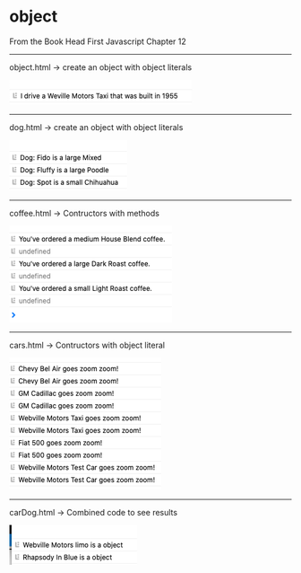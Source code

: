 # object

From the Book Head First Javascript Chapter 12
_________________________________________________

object.html -> create an object with object literals

![obect](object.png)

_________________________________________________

dog.html -> create an object with object literals

![obect](dog.png)

_________________________________________________

coffee.html -> Contructors with methods

![Contructors with methods](coffee.png)

_________________________________________________

cars.html -> Contructors with object literal

![Contructors with object literal](car.png)

_________________________________________________

carDog.html -> Combined code to see results

![Combined code to see results](carDog.png)